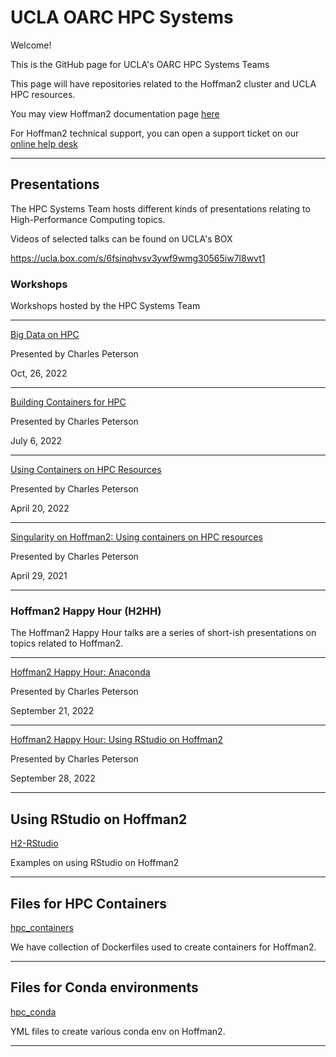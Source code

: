 # UCLA OARC HPC Systems

Welcome! 

This is the GitHub page for UCLA's OARC HPC Systems Teams

This page will have repositories related to the Hoffman2 cluster and UCLA HPC resources.

You may view Hoffman2 documentation page [here](https://www.hoffman2.idre.ucla.edu/)

For Hoffman2 technical support, you can open a support ticket on our [online help desk](https://support.idre.ucla.edu/helpdesk/Tickets/New)

___

## Presentations

The HPC Systems Team hosts different kinds of presentations relating to High-Performance Computing topics. 

Videos of selected talks can be found on UCLA's BOX

https://ucla.box.com/s/6fsinqhvsv3ywf9wmg30565iw7l8wvt1

### Workshops

Workshops hosted by the HPC Systems Team

___

[Big Data on HPC](https://github.com/ucla-oarc-hpc/WS_BigDataOnHPC)

Presented by Charles Peterson

Oct, 26, 2022

___


[Building Containers for HPC](https://github.com/ucla-oarc-hpc/WS_MakingContainers)

Presented by Charles Peterson

July 6, 2022

___

[Using Containers on HPC Resources](https://github.com/ucla-oarc-hpc/WS_containers)

Presented by Charles Peterson

April 20, 2022

___

[Singularity on Hoffman2: Using containers on HPC resources](https://github.com/ucla-oarc-hpc/WS_Singularity)

Presented by Charles Peterson

April 29, 2021

___

### Hoffman2 Happy Hour (H2HH)

The Hoffman2 Happy Hour talks are a series of short-ish presentations on topics related to Hoffman2.

___

[Hoffman2 Happy Hour: Anaconda](https://github.com/ucla-oarc-hpc/H2HH_anaconda)

Presented by Charles Peterson

September 21, 2022

___

[Hoffman2 Happy Hour: Using RStudio on Hoffman2](https://github.com/ucla-oarc-hpc/H2HH_rstudio)

Presented by Charles Peterson

September 28, 2022

___

## Using RStudio on Hoffman2

[H2-RStudio](https://github.com/ucla-oarc-hpc/H2-RStudio)

Examples on using RStudio on Hoffman2

___


## Files for HPC Containers

[hpc_containers](https://github.com/ucla-oarc-hpc/hpc_containers)

We have collection of Dockerfiles used to create containers for Hoffman2.

___

## Files for Conda environments

[hpc_conda](https://github.com/ucla-oarc-hpc/hpc_conda)

YML files to create various conda env on Hoffman2.

___

